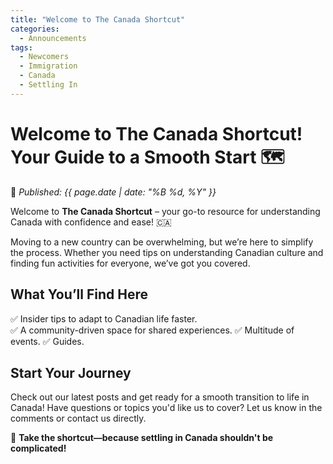 ```yaml
---
title: "Welcome to The Canada Shortcut"
categories:
  - Announcements
tags:
  - Newcomers
  - Immigration
  - Canada
  - Settling In
---
```


# **Welcome to The Canada Shortcut! Your Guide to a Smooth Start** 🗺️  

📅 *Published: {{ page.date | date: "%B %d, %Y" }}*  

Welcome to **The Canada Shortcut** – your go-to resource for understanding Canada with confidence and ease! 🇨🇦  

Moving to a new country can be overwhelming, but we’re here to simplify the process. Whether you need tips on understanding Canadian culture and finding fun activities for everyone, we’ve got you covered.  

## **What You’ll Find Here**   
✅ Insider tips to adapt to Canadian life faster.  
✅ A community-driven space for shared experiences.
✅ Multitude of events.
✅ Guides.

## **Start Your Journey**  
Check out our latest posts and get ready for a smooth transition to life in Canada! Have questions or topics you'd like us to cover? Let us know in the comments or contact us directly.  

🚀 **Take the shortcut—because settling in Canada shouldn't be complicated!**  
